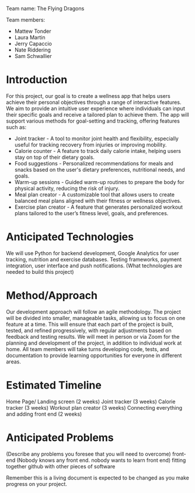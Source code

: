 Team name: The Flying Dragons

Team members:
* Mattew Tonder
* Laura Martin
* Jerry Capaccio
* Nate Riddering
* Sam Schwallier

# Introduction

For this project, our goal is to create a wellness app that helps users achieve their personal objectives through a range of interactive features. We aim to provide an intuitive user experience where individuals can input their specific goals and receive a tailored plan to achieve them. The app will support various methods for goal-setting and tracking, offering features such as:

* Joint tracker - A tool to monitor joint health and flexibility, especially useful for tracking recovery from injuries or improving mobility.
* Calorie counter - A feature to track daily calorie intake, helping users stay on top of their dietary goals.
* Food suggestions - Personalized recommendations for meals and snacks based on the user's dietary preferences, nutritional needs, and goals.
* Warm-up sessions - Guided warm-up routines to prepare the body for physical activity, reducing the risk of injury.
* Meal plan creator - A customizable tool that allows users to create balanced meal plans aligned with their fitness or wellness objectives.
* Exercise plan creator - A feature that generates personalized workout plans tailored to the user’s fitness level, goals, and preferences.

# Anticipated Technologies

We will use Python for backend development, Google Analytics for user tracking, nutrition and exercise databases. Testing frameworks, payment integration, user interface and push notifications.
(What technologies are needed to build this project)

# Method/Approach

Our development approach will follow an agile methodology. The project will be divided into smaller, manageable tasks, allowing us to focus on one feature at a time. This will ensure that each part of the project is built, tested, and refined progressively, with regular adjustments based on feedback and testing results.
We will meet in person or via Zoom for the planning and development of the project, in addition to individual work at home. All team members will take turns developing code, tests, and documentation to provide learning opportunities for everyone in different areas.

# Estimated Timeline

Home Page/ Landing screen (2 weeks)
Joint tracker (3 weeks)
Calorie tracker (3 weeks)
Workout plan creator (3 weeks)
Connecting everything and adding front end (2 weeks)

# Anticipated Problems

(Describe any problems you foresee that you will need to overcome)
front-end (Nobody knows any front end. nobody wants to learn front end)
fitting together github with other pieces of software

Remember this is a living document is expected to be changed as you make progress on your project.
